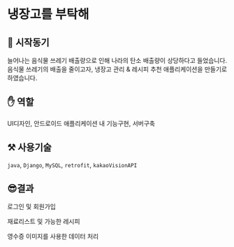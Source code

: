 # 냉장고를 부탁해
## 📝 시작동기

늘어나는 음식물 쓰레기 배출량으로 인해 나라의 탄소 배출량이 상당하다고 들었습니다.
음식물 쓰레기의 배출을 줄이고자, 냉장고 관리 & 레시피 추천 애플리케이션을 만들기로 하였습니다.


## ✋ 역할

UI디자인, 안드로이드 애플리케이션 내 기능구현, 서버구축


## ⚒️ 사용기술

`java`, `Django`, `MySQL`, `retrofit`, `kakaoVisionAPI`


## 😎결과

로그인 및 회원가입


재료리스트 및 가능한 레시피


영수증 이미지를 사용한 데이터 처리
